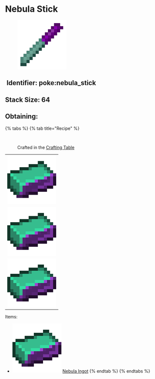 # Nebula Stick

<figure><img src="https://github.com/ItsMePok/PFE/blob/wikiAssets/wikiMain/nebula_stick.png?raw=true" alt=""><figcaption></figcaption></figure>

## <img src="https://minecraft.wiki/images/Name_Tag_JE2_BE2.png?cbdc1" alt="" data-size="line"> Identifier: **poke:nebula\_stick** <a href="#identifier" id="identifier"></a>

## <img src="https://minecraft.wiki/images/Light_Gray_Bundle_JE1_BE1.png?b552e" alt="" data-size="line">Stack Size: 64

## Obtaining:

{% tabs %}
{% tab title="Recipe" %}


<figure><img src="https://minecraft.wiki/images/thumb/Crafting_Table_JE4_BE3.png/150px-Crafting_Table_JE4_BE3.png?5767f" alt=""><figcaption><p>Crafted in the <a href="https://minecraft.wiki/w/Crafting_Table">Crafting Table</a></p></figcaption></figure>

|                                                                                                  |
| :----------------------------------------------------------------------------------------------: |
| ![Nebula Ingot](https://github.com/ItsMePok/PFE/blob/wikiAssets/wikiMain/nebula_ingot.png?raw=true) |
| ![Nebula Ingot](https://github.com/ItsMePok/PFE/blob/wikiAssets/wikiMain/nebula_ingot.png?raw=true) |
| ![Nebula Ingot](https://github.com/ItsMePok/PFE/blob/wikiAssets/wikiMain/nebula_ingot.png?raw=true) |

Items:

* <img src="https://github.com/ItsMePok/PFE/blob/wikiAssets/wikiMain/nebula_ingot.png?raw=true" alt="Nebula Ingot" data-size="line"> [Nebula Ingot](../ingots/nebula-ingot.md)
{% endtab %}
{% endtabs %}
